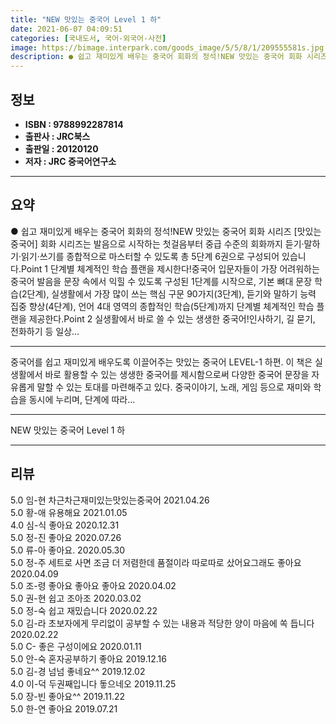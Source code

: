 ```yaml
---
title: "NEW 맛있는 중국어 Level 1 하"
date: 2021-06-07 04:09:51
categories: [국내도서, 국어-외국어-사전]
image: https://bimage.interpark.com/goods_image/5/5/8/1/209555581s.jpg
description: ● 쉽고 재미있게 배우는 중국어 회화의 정석!NEW 맛있는 중국어 회화 시리즈 [맛있는 중국어] 회화 시리즈는 발음으로 시작하는 첫걸음부터 중급 수준의 회화까지 듣기·말하기·읽기·쓰기를 종합적으로 마스터할 수 있도록 총 5단계 6권으로 구성되어 있습니다.Point 1 단계별 체계적인
---
```


## **정보**

- **ISBN : 9788992287814**
- **출판사 : JRC북스**
- **출판일 : 20120120**
- **저자 : JRC 중국어연구소**

------



## **요약**

●  쉽고 재미있게 배우는 중국어 회화의 정석!NEW 맛있는 중국어 회화 시리즈  [맛있는 중국어] 회화 시리즈는 발음으로 시작하는 첫걸음부터 중급 수준의 회화까지 듣기·말하기·읽기·쓰기를 종합적으로 마스터할 수 있도록 총 5단계 6권으로 구성되어 있습니다.Point 1 단계별 체계적인 학습 플랜을 제시한다!중국어 입문자들이 가장 어려워하는 중국어 발음을 문장 속에서 익힐 수 있도록 구성된 1단계를 시작으로, 기본 뼈대 문장 학습(2단계), 실생활에서 가장 많이 쓰는 핵심 구문 90가지(3단계), 듣기와 말하기 능력 집중 향상(4단계), 언어 4대 영역의 종합적인 학습(5단계)까지 단계별 체계적인 학습 플랜을 제공한다.Point 2 실생활에서 바로 쓸 수 있는 생생한 중국어!인사하기, 길 묻기, 전화하기 등 일상...

------

중국어를 쉽고 재미있게 배우도록 이끌어주는 맛있는 중국어 LEVEL-1 하편. 이 책은 실생활에서 바로 활용할 수 있는 생생한 중국어를 제시함으로써 다양한 중국어 문장을 자유롭게 말할 수 있는 토대를 마련해주고 있다. 중국이야기, 노래, 게임 등으로 재미와 학습을 동시에 누리며, 단계에 따라... 

------


NEW 맛있는 중국어 Level 1 하 

------


## **리뷰** 

5.0 임-현 차근차근재미있는맛있는중국어 2021.04.26 <br/>5.0 황-애 유용해요 2021.01.05 <br/>4.0 심-식 좋아요 2020.12.31 <br/>5.0 정-진 좋아요 2020.07.26 <br/>5.0 류-아 좋아요. 2020.05.30 <br/>5.0 정-주 세트로 사면 조금 더 저렴한데 품절이라 따로따로 샀어요그래도 좋아요 2020.04.09 <br/>5.0 조-령 좋아요
좋아요
좋아요 2020.04.02 <br/>5.0 권-현 쉽고 조아조 2020.03.02 <br/>5.0 정-숙 쉽고 재밌습니다 2020.02.22 <br/>5.0 김-라 초보자에게 무리없이 공부할 수 있는 내용과 적당한 양이 마음에 쏙 듭니다 2020.02.22 <br/>5.0 C- 좋은 구성이에요 2020.01.11 <br/>5.0 안-숙 혼자공부하기 좋아요 2019.12.16 <br/>5.0 김-경 넘넘 좋네요^^ 2019.12.02 <br/>4.0 이-덕 두권째입니다 돟으네오 2019.11.25 <br/>5.0 장-빈 좋아요^^ 2019.11.22 <br/>5.0 한-연 좋아요 2019.07.21 <br/>
